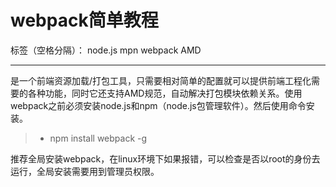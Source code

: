 ﻿# webpack简单教程

标签（空格分隔）： node.js mpn webpack AMD

---

是一个前端资源加载/打包工具，只需要相对简单的配置就可以提供前端工程化需要的各种功能，同时它还支持AMD规范，自动解决打包模块依赖关系。使用webpack之前必须安装node.js和npm（node.js包管理软件）。然后使用命令安装。

> * npm install webpack -g

推荐全局安装webpack，在linux环境下如果报错，可以检查是否以root的身份去运行，全局安装需要用到管理员权限。




